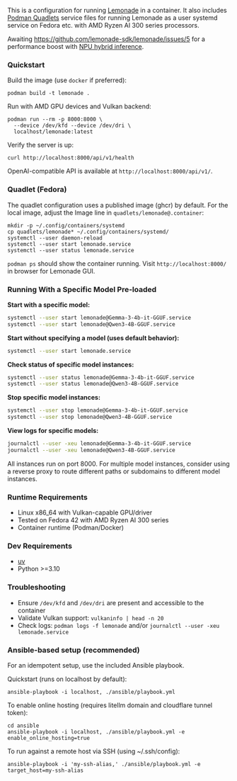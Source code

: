 This is a configuration for running [Lemonade](https://www.amd.com/en/developer/resources/technical-articles/unlocking-a-wave-of-llm-apps-on-ryzen-ai-through-lemonade-server.html) in a container. It also includes [Podman Quadlets](https://www.redhat.com/en/blog/quadlet-podman) service files for running Lemonade as a user systemd service on Fedora etc. with AMD Ryzen AI 300 series processors.

Awaiting https://github.com/lemonade-sdk/lemonade/issues/5 for a performance boost with [NPU hybrid inference](https://lemonade-server.ai/docs/faq/#1-does-hybrid-inference-with-the-npu-only-work-on-windows).

### Quickstart

Build the image (use `docker` if preferred):

```
podman build -t lemonade .
```

Run with AMD GPU devices and Vulkan backend:

```
podman run --rm -p 8000:8000 \
  --device /dev/kfd --device /dev/dri \
  localhost/lemonade:latest
```

Verify the server is up:

```
curl http://localhost:8000/api/v1/health
```

OpenAI-compatible API is available at `http://localhost:8000/api/v1/`.

### Quadlet (Fedora)

The quadlet configuration uses a published image (ghcr) by default.
For the local image, adjust the Image line in `quadlets/lemonade@.container`:

```
mkdir -p ~/.config/containers/systemd
cp quadlets/lemonade* ~/.config/containers/systemd/
systemctl --user daemon-reload
systemctl --user start lemonade.service
systemctl --user status lemonade.service
```

`podman ps` should show the container running. Visit `http://localhost:8000/` in browser for Lemonade GUI.

### Running With a Specific Model Pre-loaded

**Start with a specific model:**
```bash
systemctl --user start lemonade@Gemma-3-4b-it-GGUF.service
systemctl --user start lemonade@Qwen3-4B-GGUF.service
```

**Start without specifying a model (uses default behavior):**
```bash
systemctl --user start lemonade.service
```

**Check status of specific model instances:**
```bash
systemctl --user status lemonade@Gemma-3-4b-it-GGUF.service
systemctl --user status lemonade@Qwen3-4B-GGUF.service
```

**Stop specific model instances:**
```bash
systemctl --user stop lemonade@Gemma-3-4b-it-GGUF.service
systemctl --user stop lemonade@Qwen3-4B-GGUF.service
```

**View logs for specific models:**
```bash
journalctl --user -xeu lemonade@Gemma-3-4b-it-GGUF.service
journalctl --user -xeu lemonade@Qwen3-4B-GGUF.service
```

All instances run on port 8000. For multiple model instances, consider using a reverse proxy to route different paths or subdomains to different model instances.

### Runtime Requirements

- Linux x86_64 with Vulkan-capable GPU/driver
- Tested on Fedora 42 with AMD Ryzen AI 300 series
- Container runtime (Podman/Docker)

### Dev Requirements

- [uv](https://docs.astral.sh/uv/)
- Python >=3.10

### Troubleshooting

- Ensure `/dev/kfd` and `/dev/dri` are present and accessible to the container
- Validate Vulkan support: `vulkaninfo | head -n 20`
- Check logs: `podman logs -f lemonade` and/or `journalctl --user -xeu lemonade.service`

### Ansible-based setup (recommended)

For an idempotent setup, use the included Ansible playbook.

Quickstart (runs on localhost by default):

```
ansible-playbook -i localhost, ./ansible/playbook.yml
```

To enable online hosting (requires litellm domain and cloudflare tunnel token):

```
cd ansible
ansible-playbook -i localhost, ./ansible/playbook.yml -e enable_online_hosting=true
```

To run against a remote host via SSH (using ~/.ssh/config):

```
ansible-playbook -i 'my-ssh-alias,' ./ansible/playbook.yml -e target_host=my-ssh-alias
```
